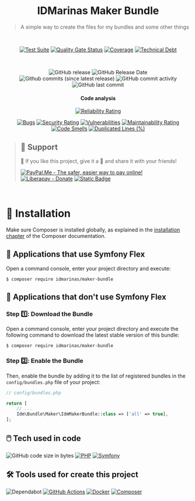 <!--suppress HtmlDeprecatedAttribute -->
<div align="center">

# IDMarinas Maker Bundle

</div>

> A simple way to create the files for my bundles and some other things

<br />

<div align="center">

[![Test Suite](https://img.shields.io/github/actions/workflow/status/idmarinas/maker-bundle/php.yml?style=for-the-badge&logo=github&logoColor=white&label=Bundle%20Test%20Suite)](https://github.com/idmarinas/maker-bundle/actions/workflows/php.yml)
[![Quality Gate Status](https://img.shields.io/sonar/quality_gate/idmarinas_maker-bundle?server=https%3A%2F%2Fsonarcloud.io&style=for-the-badge&logo=sonarcloud&logoColor=white)](https://sonarcloud.io/summary/new_code?id=idmarinas_maker-bundle)
[![Coverage](https://img.shields.io/sonar/coverage/idmarinas_maker-bundle?server=https%3A%2F%2Fsonarcloud.io&style=for-the-badge&logo=sonarcloud&logoColor=white)](https://sonarcloud.io/dashboard?id=idmarinas_maker-bundle)
[![Technical Debt](https://img.shields.io/sonar/tech_debt/idmarinas_maker-bundle?server=https%3A%2F%2Fsonarcloud.io&style=for-the-badge&logo=sonarcloud&logoColor=white)](https://sonarcloud.io/dashboard?id=idmarinas_maker-bundle)

<br />

![GitHub release](https://img.shields.io/github/release/idmarinas/maker-bundle.svg?style=for-the-badge)
![GitHub Release Date](https://img.shields.io/github/release-date/idmarinas/maker-bundle.svg?style=for-the-badge)
![Github commits (since latest release)](https://img.shields.io/github/commits-since/idmarinas/maker-bundle/latest.svg?style=for-the-badge)
![GitHub commit activity](https://img.shields.io/github/commit-activity/w/idmarinas/maker-bundle.svg?style=for-the-badge)
![GitHub last commit](https://img.shields.io/github/last-commit/idmarinas/maker-bundle.svg?style=for-the-badge)

#### Code analysis

[![Reliability Rating](https://sonarcloud.io/api/project_badges/measure?project=idmarinas_maker-bundle&metric=reliability_rating)](https://sonarcloud.io/dashboard?id=idmarinas_maker-bundle)

[![Bugs](https://sonarcloud.io/api/project_badges/measure?project=idmarinas_maker-bundle&metric=bugs)](https://sonarcloud.io/dashboard?id=idmarinas_maker-bundle)
[![Security Rating](https://sonarcloud.io/api/project_badges/measure?project=idmarinas_maker-bundle&metric=security_rating)](https://sonarcloud.io/dashboard?id=idmarinas_maker-bundle)
[![Vulnerabilities](https://sonarcloud.io/api/project_badges/measure?project=idmarinas_maker-bundle&metric=vulnerabilities)](https://sonarcloud.io/dashboard?id=idmarinas_maker-bundle)
[![Maintainability Rating](https://sonarcloud.io/api/project_badges/measure?project=idmarinas_maker-bundle&metric=sqale_rating)](https://sonarcloud.io/dashboard?id=idmarinas_maker-bundle&#41;)
[![Code Smells](https://sonarcloud.io/api/project_badges/measure?project=idmarinas_maker-bundle&metric=code_smells)](https://sonarcloud.io/dashboard?id=idmarinas_maker-bundle)
[![Duplicated Lines (%)](https://sonarcloud.io/api/project_badges/measure?project=idmarinas_maker-bundle&metric=duplicated_lines_density)](https://sonarcloud.io/dashboard?id=idmarinas_maker-bundle)

</div>

> ## 🖖 Support
>
> 🩵 If you like this project, give it a 🌟 and share it with your friends!
>
> [![PayPal.Me - The safer, easier way to pay online!](https://img.shields.io/badge/donate-help_my_projects-ffaa29.svg?style=for-the-badge&logo=paypal&cacheSeconds=86400)](https://www.paypal.me/idmarinas)
> [![Liberapay - Donate](https://img.shields.io/liberapay/receives/IDMarinas.svg?style=for-the-badge&logo=liberapay&cacheSeconds=86400)](https://liberapay.com/IDMarinas/donate)
> [![Static Badge](https://img.shields.io/badge/Sponsor-ea4aaa?style=for-the-badge&logo=github&logoColor=white)](https://github.com/sponsors/idmarinas)

<br />

# 💾 Installation

Make sure Composer is installed globally, as explained in the
[installation chapter](https://getcomposer.org/doc/00-intro.md)
of the Composer documentation.

## 💪 Applications that use Symfony Flex

Open a command console, enter your project directory and execute:

```console
$ composer require idmarinas/maker-bundle
```

## 🚫 Applications that don't use Symfony Flex

### Step 1️⃣: Download the Bundle

Open a command console, enter your project directory and execute the
following command to download the latest stable version of this bundle:

```console
$ composer require idmarinas/maker-bundle
```

### Step 2️⃣: Enable the Bundle

Then, enable the bundle by adding it to the list of registered bundles
in the `config/bundles.php` file of your project:

```php
// config/bundles.php

return [
    // ...
    Idm\Bundle\Maker\IdmMakerBundle::class => ['all' => true],
];
```

## 🖱️ Tech used in code

![GitHub code size in bytes](https://img.shields.io/github/languages/code-size/idmarinas/maker-bundle.svg?style=for-the-badge)
[![PHP](https://img.shields.io/badge/php-%23777BB4.svg?style=for-the-badge&logo=php&logoColor=white)](https://www.php.net)
[![Symfony](https://img.shields.io/badge/symfony-black.svg?style=for-the-badge&logo=symfony&logoColor=white)](https://www.symfony.com)

## 🛠️ Tools used for create this project

![Dependabot](https://img.shields.io/badge/dependabot-025E8C?style=for-the-badge&logo=dependabot&logoColor=white)
[![GitHub Actions](https://img.shields.io/badge/github%20actions-%232671E5.svg?style=for-the-badge&logo=githubactions&logoColor=white)](https://github.com/features/actions)
[![Docker](https://img.shields.io/badge/docker-%230db7ed.svg?style=for-the-badge&logo=docker&logoColor=white)](https://www.docker.com)
[![Composer](https://img.shields.io/badge/composer-%238c5530?style=for-the-badge&logo=composer&logoColor=white)](https://getcomposer.org)
